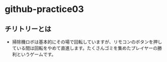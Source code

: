 # github-practice03
## チリトリーとは
- 掃除機ロボは基本的にその場で回転していますが、リモコンのボタンを押している間は回転をやめて直進します。たくさんゴミを集めたプレイヤーの勝利というゲームです。